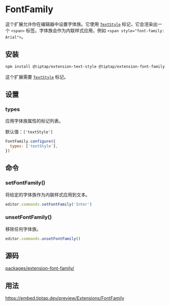 # FontFamily

这个扩展允许你在编辑器中设置字体族。它使用 [`TextStyle`](/api/marks/text-style) 标记，它会渲染出一个 `<span>` 标签。字体族会作为内联样式应用，例如 `<span style="font-family: Arial">`。

## 安装

```bash
npm install @tiptap/extension-text-style @tiptap/extension-font-family
```

这个扩展需要 [`TextStyle`](/api/marks/text-style) 标记。

## 设置

### types

应用字体族属性的标记列表。

默认值：`['textStyle']`

```js
FontFamily.configure({
  types: ['textStyle'],
})
```

## 命令

### setFontFamily()

将给定的字体族作为内联样式应用到文本。

```js
editor.commands.setFontFamily('Inter')
```

### unsetFontFamily()

移除任何字体族。

```js
editor.commands.unsetFontFamily()
```

## 源码

[packages/extension-font-family/](https://github.com/ueberdosis/tiptap/blob/main/packages/extension-font-family/)

## 用法

https://embed.tiptap.dev/preview/Extensions/FontFamily